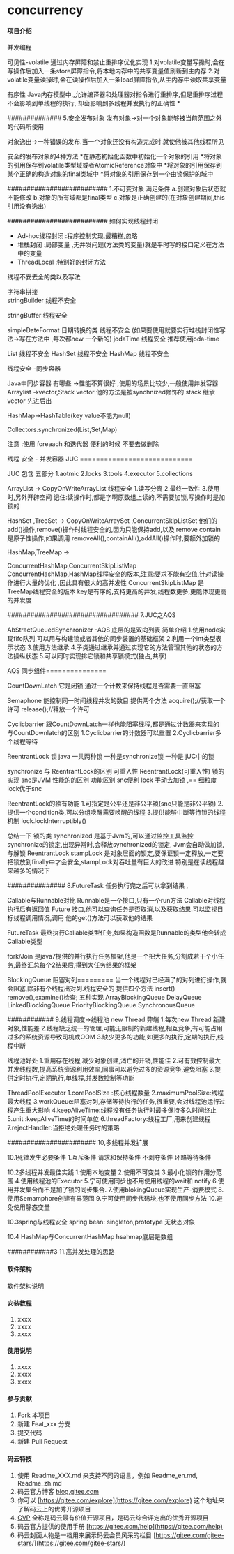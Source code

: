 # concurrency

#### 项目介绍
并发编程

可见性-volatile
通过内存屏障和禁止重排序优化实现
1.对volatile变量写操时,会在写操作后加入一条store屏障指令,将本地内存中的共享变量值刷新到主内存
2.对volatile变量读操时,会在读操作后加入一条load屏障指令,从主内存中读取共享变量


有序性
Java内存模型中,,允许编译器和处理器对指令进行重排序,但是重排序过程不会影响到单线程的执行,
却会影响到多线程并发执行的正确性
*

##############
5.安全发布对象
发布对象->对一个对象能够被当前范围之外的代码所使用

对象逸出->一种错误的发布.当一个对象还没有构造完成时.就使他被其他线程所见

安全的发布对象的4种方法
*在静态初始化函数中初始化一个对象的引用
*将对象的引用保存到volatile类型域或者AtomicReference对象中
*将对象的引用保存到某个正确的构造对象的final类域中
*将对象的引用保存到一个由锁保护的域中


##########################
1.不可变对象
   满足条件
   a.创建对象后状态就不能修改
   b.对象的所有域都是final类型
   c.对象是正确创建的(在对象创建期间,this引用没有逸出)


##########################
如何实现线程封闭
* Ad-hoc线程封闭 :程序控制实现,最糟糕,忽略
* 堆栈封闭 :局部变量 ,无并发问题(方法类的变量)就是平时写的接口定义在方法中的变量
* ThreadLocal :特别好的封闭方法   

线程不安去全的类以及写法

字符串拼接  
stringBuilder   线程不安全
 
 stringBuffer  线程安全  
 
 
 simpleDateFormat   日期转换的类    线程不安全   (如果要使用就要实行堆栈封闭性写法->写在方法中 ,每次都new 一个新的)
 jodaTime  线程安全 推荐使用joda-time

List 线程不安全
HashSet  线程不安全
HashMap 线程不安全

线程安全 -同步容器

Java中同步容器 有哪些   ->性能不算很好 ,使用的场景比较少,一般使用并发容器
Arraylist ->vector,Stack
vector 他的方法是被synchnized修饰的 
stack 继承vector  先进后出

HashMap->HashTable(key value不能为null)

Collectors.synchronized(List,Set,Map)

注意 :使用 foreaach 和迭代器 便利的时候 不要去做删除


线程 安全 - 并发容器 JUC    ============================

JUC  包含 五部分
1.aotmic
2.locks
3.tools
4.executor
5.collections



ArrayList -> 
CopyOnWriteArrayList   线程安全
1.读写分离
2.最终一致性
3.使用时,另外开辟空间
记住:读操作时,都是字啊原数组上读的,不需要加锁,写操作时是加锁的

HashSet ,TreeSet -> 
CopyOnWriteArraySet ,ConcurrentSkipListSet 
他们的add()操作,remove()操作时线程安全的,因为只能保持add,以及 remove contain 是原子性操作,如果调用 removeAll(),containAll(),addAll()操作时,要额外加锁的

HashMap,TreeMap ->

ConcurrentHashMap,ConcurrentSkipListMap
ConcurrentHashMap,HashMap线程安全的版本,注意:要求不能有空值,针对读操作进行大量的优化 ,因此具有很大的高并发性
ConcurrentSkipListMap 是TreeMap线程安全的版本  key是有序的,支持更高的并发,线程数更多,更能体现更高的并发度


##################################
7.JUC之AQS

AbStractQueuedSynchronizer  -AQS
底层的是双向列表
简单介绍
1.使用node实现fifo队列,可以用与构建锁或者其他的同步装置的基础框架
2.利用一个int类型表示状态
3.使用方法继承
4.子类通过继承并通过实现它的方法管理其他的状态的方法操纵状态
5.可以同时实现排它锁和共享锁模式(独占,共享)

AQS 同步组件===============

CountDownLatch 它是闭锁
通过一个计数来保持线程是否需要一直阻塞

Semaphone 
能控制同一时间线程并发的数目
提供两个方法 
acquire();//获取一个许可
release();//释放一个许可



Cyclicbarrier 跟CountDownLatch一样也能阻塞线程,都是通过计数器来实现的
与CountDownlatch的区别
1.Cyclicbarrier的计数器可以重置
2.Cyclicbarrier多个线程等待


ReentrantLock 锁
java 一共两种锁  一种是synchronize锁 一种是 jUC中的锁

synchronize 与 ReentrantLock的区别
可重入性 ReentrantLock(可重入性)
锁的实现 snc是JVM
性能的的区别
功能区别   snc便利    lock 手动去加锁    ,== 细粒度 lock优于snc   

ReentrantLock的独有功能
1.可指定是公平还是非公平锁(snc只能是非公平锁)
2.提供一个condition类,可以分组唤醒需要唤醒的线程
3.提供能够中断等待锁的线程机制 lock.lockInterruptibly()

总结一下 锁的类
synchronized 是基于Jvm的,可以通过监控工具监控synchronize的锁定,出现异常时,会释放synchronized的锁定,
Jvm会自动做加锁,与解锁
ReentrantLock stampLock 是对象层面的锁定,要保证锁一定释放,一定要把锁放到finally中才会安全,stampLock对吞吐量有巨大的改进
特别是在读线程越来越多的情况下

###############
8.FutureTask
任务执行完之后可以拿到结果 ,

Callable与Runnable对比
Runnable是一个接口,只有一个run方法
Callable对线程执行后有返回值
Future 接口,他可以查询任务是否取消,以及获取结果.可以监视目标线程调用情况,调用 他的get()方法可以获取他的结果

FutureTask 最终执行Callable类型任务,如果构造函数是Runnable的类型他会转成Callable类型

fork/Join 
是java7提供的并行执行任务框架,他是一个把大任务,分割成若干个小任务,最终汇总每个2结果后,得到大任务结果的框架


BlockingQueue 阻塞对列=========
当一个线程对已经满了的对列进行操作,就会阻塞,除非有个线程出对列.线程安全的
提供四个方法 insert() remove(),examine()检查;
五种实现
ArrayBlockingQueue
DelayQueue
LinkedBlockingQueue
PriorityBlockingQueue
SynchronousQueue


############
9.线程调度->线程池
new Thread 弊端
1.每次new Thread 新建对象,性能差
2.线程缺乏统一的管理,可能无限制的新建线程,相互竞争,有可能占用过多的系统资源导致司机或OOM
3.缺少更多的功能,如更多的执行,定期的执行,线程中断

线程池好处
1.重用存在线程,减少对象创建,消亡的开销,性能佳
2.可有效控制最大并发线程数,提高系统资源利用效率,同事可以避免过多的资源竞争,避免阻塞
3.提供定时执行,定期执行,单线程,并发数控制等功能

ThreadPoolExecutor
1.corePoolSIze :核心线程数量
2.maximumPoolSize:线程最大线程
3.workQueue:阻塞对列,存储等待执行的任务,很重要,会对线程池运行过程产生重大影响
4.keepAliveTime:线程没有任务执行时最多保持多久时间终止
5.unit :keepAliveTime的时间单位
6.threadFactory:线程工厂,用来创建线程
7.rejectHandler:当拒绝处理任务时的策略

#######################
10,多线程并发扩展

10.1死锁发生必要条件
1.互斥条件
请求和保持条件
不剥夺条件
环路等待条件

10.2多线程并发最佳实践
1.使用本地变量
2.使用不可变类
3.最小化锁的作用分范围
4.使用线程池的Executor
5.宁可使用同步也不用使用线程的wait和 notify
6.使用并发集合而不是加了锁的同步集合.
7.使用blokingQueue实现生产-消费模式
8.使用Semamphore创建有界范围
9.宁可使用同步代码块,也不使用同步方法
10.避免使用静态变量

10.3spring与线程安全
spring bean: singleton,prototype
无状态对象
 
 10.4 HashMap与ConcurrentHashMap
hsahmap底层是数组

############3
11.高并发处理的思路



#### 软件架构
软件架构说明


#### 安装教程

1. xxxx
2. xxxx
3. xxxx

#### 使用说明

1. xxxx
2. xxxx
3. xxxx

#### 参与贡献

1. Fork 本项目
2. 新建 Feat_xxx 分支
3. 提交代码
4. 新建 Pull Request


#### 码云特技

1. 使用 Readme\_XXX.md 来支持不同的语言，例如 Readme\_en.md, Readme\_zh.md
2. 码云官方博客 [blog.gitee.com](https://blog.gitee.com)
3. 你可以 [https://gitee.com/explore](https://gitee.com/explore) 这个地址来了解码云上的优秀开源项目
4. [GVP](https://gitee.com/gvp) 全称是码云最有价值开源项目，是码云综合评定出的优秀开源项目
5. 码云官方提供的使用手册 [https://gitee.com/help](https://gitee.com/help)
6. 码云封面人物是一档用来展示码云会员风采的栏目 [https://gitee.com/gitee-stars/](https://gitee.com/gitee-stars/)